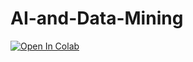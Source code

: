 # AI-and-Data-Mining

[![Open In Colab](https://colab.research.google.com/assets/colab-badge.svg)](https://github.com/theophilus96/AI-and-Data-Mining/blob/main/Titanic_Assignment.ipynb)
